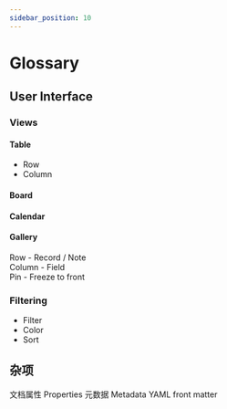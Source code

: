 ```yaml
---
sidebar_position: 10
---
```

# Glossary

## User Interface

### Views

#### Table
- Row
- Column

#### Board


#### Calendar

#### Gallery


Row - Record / Note  
Column - Field  
Pin - Freeze to front  
### Filtering

- Filter
- Color
- Sort


## 杂项

文档属性 Properties 
元数据 Metadata
YAML front matter
